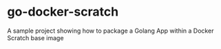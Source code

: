 # go-docker-scratch
A sample project showing how to package a Golang App within a Docker Scratch base image
